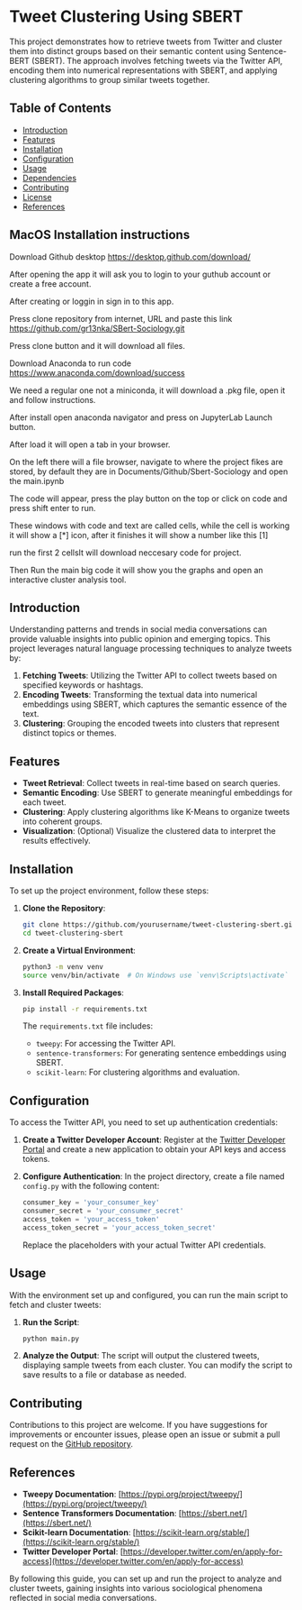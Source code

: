 # Tweet Clustering Using SBERT

This project demonstrates how to retrieve tweets from Twitter and cluster them into distinct groups based on their semantic content using Sentence-BERT (SBERT). The approach involves fetching tweets via the Twitter API, encoding them into numerical representations with SBERT, and applying clustering algorithms to group similar tweets together.

## Table of Contents

- [Introduction](#introduction)
- [Features](#features)
- [Installation](#installation)
- [Configuration](#configuration)
- [Usage](#usage)
- [Dependencies](#dependencies)
- [Contributing](#contributing)
- [License](#license)
- [References](#references)

## MacOS Installation instructions
Download Github desktop https://desktop.github.com/download/

After opening the app it will ask you to login to your guthub account or create a free account.

After creating or loggin in sign in to this app.

Press clone repository from internet, URL and paste this link https://github.com/gr13nka/SBert-Sociology.git 

Press clone button and it will download all files.

Download Anaconda to run code https://www.anaconda.com/download/success

We need a regular one not a miniconda, it will download a .pkg file, open it and follow instructions.

After install open anaconda navigator and press on JupyterLab Launch button.

After load it will open a tab in your browser.

On the left there will a file browser, navigate to where the project fikes are stored, by default they are in Documents/Github/Sbert-Sociology and open the main.ipynb

The code will appear, press the play button on the top or click on code and press shift enter to run.

These windows with code and text are called cells, while the cell is working it will show a [*] icon, after it finishes it will show a number like this [1]

run the first 2 cellsIt will download neccesary code for project.

Then Run the main big code it will show you the graphs and open an interactive cluster analysis tool.


## Introduction

Understanding patterns and trends in social media conversations can provide valuable insights into public opinion and emerging topics. This project leverages natural language processing techniques to analyze tweets by:

1. **Fetching Tweets**: Utilizing the Twitter API to collect tweets based on specified keywords or hashtags.
2. **Encoding Tweets**: Transforming the textual data into numerical embeddings using SBERT, which captures the semantic essence of the text.
3. **Clustering**: Grouping the encoded tweets into clusters that represent distinct topics or themes.

## Features

- **Tweet Retrieval**: Collect tweets in real-time based on search queries.
- **Semantic Encoding**: Use SBERT to generate meaningful embeddings for each tweet.
- **Clustering**: Apply clustering algorithms like K-Means to organize tweets into coherent groups.
- **Visualization**: (Optional) Visualize the clustered data to interpret the results effectively.

## Installation

To set up the project environment, follow these steps:

1. **Clone the Repository**:
   ```bash
   git clone https://github.com/yourusername/tweet-clustering-sbert.git
   cd tweet-clustering-sbert
   ```

2. **Create a Virtual Environment**:
   ```bash
   python3 -m venv venv
   source venv/bin/activate  # On Windows use `venv\Scripts\activate`
   ```

3. **Install Required Packages**:
   ```bash
   pip install -r requirements.txt
   ```

   The `requirements.txt` file includes:
   - `tweepy`: For accessing the Twitter API.
   - `sentence-transformers`: For generating sentence embeddings using SBERT.
   - `scikit-learn`: For clustering algorithms and evaluation.

## Configuration

To access the Twitter API, you need to set up authentication credentials:

1. **Create a Twitter Developer Account**: Register at the [Twitter Developer Portal](https://developer.twitter.com/en/apply-for-access) and create a new application to obtain your API keys and access tokens.

2. **Configure Authentication**: In the project directory, create a file named `config.py` with the following content:

   ```python
   consumer_key = 'your_consumer_key'
   consumer_secret = 'your_consumer_secret'
   access_token = 'your_access_token'
   access_token_secret = 'your_access_token_secret'
   ```

   Replace the placeholders with your actual Twitter API credentials.

## Usage

With the environment set up and configured, you can run the main script to fetch and cluster tweets:

1. **Run the Script**:
   ```bash
   python main.py
   ```

2. **Analyze the Output**: The script will output the clustered tweets, displaying sample tweets from each cluster. You can modify the script to save results to a file or database as needed.

## Contributing

Contributions to this project are welcome. If you have suggestions for improvements or encounter issues, please open an issue or submit a pull request on the [GitHub repository](https://github.com/yourusername/tweet-clustering-sbert).

## References

- **Tweepy Documentation**: [https://pypi.org/project/tweepy/](https://pypi.org/project/tweepy/)
- **Sentence Transformers Documentation**: [https://sbert.net/](https://sbert.net/)
- **Scikit-learn Documentation**: [https://scikit-learn.org/stable/](https://scikit-learn.org/stable/)
- **Twitter Developer Portal**: [https://developer.twitter.com/en/apply-for-access](https://developer.twitter.com/en/apply-for-access)

By following this guide, you can set up and run the project to analyze and cluster tweets, gaining insights into various sociological phenomena reflected in social media conversations. 
